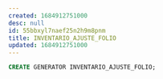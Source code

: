 ```yaml
---
created: 1684912751000
desc: null
id: 55bbxyl7naef25n2h9m8pnm
title: INVENTARIO_AJUSTE_FOLIO
updated: 1684912751000
---
```


```sql
CREATE GENERATOR INVENTARIO_AJUSTE_FOLIO;
```